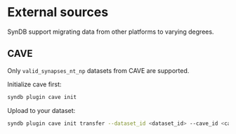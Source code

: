 # External sources

SynDB support migrating data from other platforms to varying degrees.


## CAVE
Only `valid_synapses_nt_np` datasets from CAVE are supported.

Initialize cave first:
```bash
syndb plugin cave init
```

Upload to your dataset:
```bash
syndb plugin cave init transfer --dataset_id <dataset_id> --cave_id <cave_id>
```

